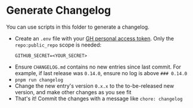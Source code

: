 # Generate Changelog

You can use scripts in this folder to generate a changelog.

- Create an `.env` file with your [GH personal access token](https://docs.github.com/en/authentication/keeping-your-account-and-data-secure/creating-a-personal-access-token). Only the `repo:public_repo` scope is needed: 
    ```env
    GITHUB_SECRET=<YOUR_SECRET>
    ```
- Ensure `CHANGELOG.md` contains no new entries since last commit. For example, if last release was `0.14.0`, ensure no log is above `### 0.14.0`
- `pnpm run changelog`
- Change the new entry's version `0.x.x` to the to-be-released new version, and make other changes as you see fit
- That's it! Commit the changes with a message like `chore: changelog`